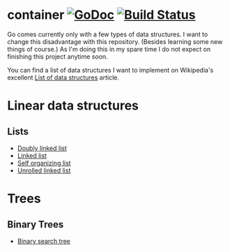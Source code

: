 # container [![GoDoc](https://godoc.org/github.com/zimmski/container?status.png)](https://godoc.org/github.com/zimmski/container) [![Build Status](https://travis-ci.org/zimmski/container.svg?branch=master)](https://travis-ci.org/zimmski/container)

Go comes currently only with a few types of data structures. I want to change this disadvantage with this repository. (Besides learning some new things of course.) As I'm doing this in my spare time I do not expect on finishing this project anytime soon.

You can find a list of data structures I want to implement on Wikipedia's excellent [List of data structures](https://en.wikipedia.org/wiki/List_of_data_structures) article.

# Linear data structures

## Lists

* [Doubly linked list](/list/doublylinkedlist)
* [Linked list](/list/linkedlist)
* [Self organizing list](/list/selforganizinglist)
* [Unrolled linked list](/list/unrolledlinkedlist)

# Trees

## Binary Trees

* [Binary search tree](/tree/binarysearchtree)
